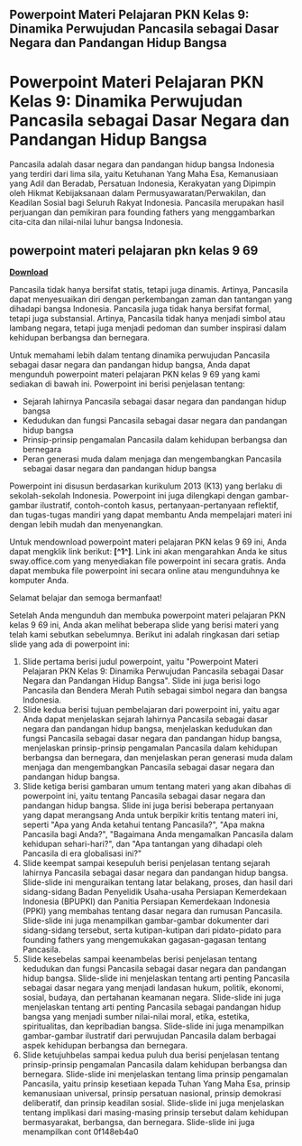 ## Powerpoint Materi Pelajaran PKN Kelas 9: Dinamika Perwujudan Pancasila sebagai Dasar Negara dan Pandangan Hidup Bangsa

  
# Powerpoint Materi Pelajaran PKN Kelas 9: Dinamika Perwujudan Pancasila sebagai Dasar Negara dan Pandangan Hidup Bangsa
  
Pancasila adalah dasar negara dan pandangan hidup bangsa Indonesia yang terdiri dari lima sila, yaitu Ketuhanan Yang Maha Esa, Kemanusiaan yang Adil dan Beradab, Persatuan Indonesia, Kerakyatan yang Dipimpin oleh Hikmat Kebijaksanaan dalam Permusyawaratan/Perwakilan, dan Keadilan Sosial bagi Seluruh Rakyat Indonesia. Pancasila merupakan hasil perjuangan dan pemikiran para founding fathers yang menggambarkan cita-cita dan nilai-nilai luhur bangsa Indonesia.
 
## powerpoint materi pelajaran pkn kelas 9 69


[**Download**](https://www.google.com/url?q=https%3A%2F%2Ffancli.com%2F2tKwIE&sa=D&sntz=1&usg=AOvVaw2CEMW3rWa2X8Ool23AxpQn)

  
Pancasila tidak hanya bersifat statis, tetapi juga dinamis. Artinya, Pancasila dapat menyesuaikan diri dengan perkembangan zaman dan tantangan yang dihadapi bangsa Indonesia. Pancasila juga tidak hanya bersifat formal, tetapi juga substansial. Artinya, Pancasila tidak hanya menjadi simbol atau lambang negara, tetapi juga menjadi pedoman dan sumber inspirasi dalam kehidupan berbangsa dan bernegara.
  
Untuk memahami lebih dalam tentang dinamika perwujudan Pancasila sebagai dasar negara dan pandangan hidup bangsa, Anda dapat mengunduh powerpoint materi pelajaran PKN kelas 9 69 yang kami sediakan di bawah ini. Powerpoint ini berisi penjelasan tentang:
  
- Sejarah lahirnya Pancasila sebagai dasar negara dan pandangan hidup bangsa
- Kedudukan dan fungsi Pancasila sebagai dasar negara dan pandangan hidup bangsa
- Prinsip-prinsip pengamalan Pancasila dalam kehidupan berbangsa dan bernegara
- Peran generasi muda dalam menjaga dan mengembangkan Pancasila sebagai dasar negara dan pandangan hidup bangsa

Powerpoint ini disusun berdasarkan kurikulum 2013 (K13) yang berlaku di sekolah-sekolah Indonesia. Powerpoint ini juga dilengkapi dengan gambar-gambar ilustratif, contoh-contoh kasus, pertanyaan-pertanyaan reflektif, dan tugas-tugas mandiri yang dapat membantu Anda mempelajari materi ini dengan lebih mudah dan menyenangkan.
  
Untuk mendownload powerpoint materi pelajaran PKN kelas 9 69 ini, Anda dapat mengklik link berikut: **[^1^]**. Link ini akan mengarahkan Anda ke situs sway.office.com yang menyediakan file powerpoint ini secara gratis. Anda dapat membuka file powerpoint ini secara online atau mengunduhnya ke komputer Anda.
  
Selamat belajar dan semoga bermanfaat!
  
Setelah Anda mengunduh dan membuka powerpoint materi pelajaran PKN kelas 9 69 ini, Anda akan melihat beberapa slide yang berisi materi yang telah kami sebutkan sebelumnya. Berikut ini adalah ringkasan dari setiap slide yang ada di powerpoint ini:

1. Slide pertama berisi judul powerpoint, yaitu "Powerpoint Materi Pelajaran PKN Kelas 9: Dinamika Perwujudan Pancasila sebagai Dasar Negara dan Pandangan Hidup Bangsa". Slide ini juga berisi logo Pancasila dan Bendera Merah Putih sebagai simbol negara dan bangsa Indonesia.
2. Slide kedua berisi tujuan pembelajaran dari powerpoint ini, yaitu agar Anda dapat menjelaskan sejarah lahirnya Pancasila sebagai dasar negara dan pandangan hidup bangsa, menjelaskan kedudukan dan fungsi Pancasila sebagai dasar negara dan pandangan hidup bangsa, menjelaskan prinsip-prinsip pengamalan Pancasila dalam kehidupan berbangsa dan bernegara, dan menjelaskan peran generasi muda dalam menjaga dan mengembangkan Pancasila sebagai dasar negara dan pandangan hidup bangsa.
3. Slide ketiga berisi gambaran umum tentang materi yang akan dibahas di powerpoint ini, yaitu tentang Pancasila sebagai dasar negara dan pandangan hidup bangsa. Slide ini juga berisi beberapa pertanyaan yang dapat merangsang Anda untuk berpikir kritis tentang materi ini, seperti "Apa yang Anda ketahui tentang Pancasila?", "Apa makna Pancasila bagi Anda?", "Bagaimana Anda mengamalkan Pancasila dalam kehidupan sehari-hari?", dan "Apa tantangan yang dihadapi oleh Pancasila di era globalisasi ini?"
4. Slide keempat sampai kesepuluh berisi penjelasan tentang sejarah lahirnya Pancasila sebagai dasar negara dan pandangan hidup bangsa. Slide-slide ini menguraikan tentang latar belakang, proses, dan hasil dari sidang-sidang Badan Penyelidik Usaha-usaha Persiapan Kemerdekaan Indonesia (BPUPKI) dan Panitia Persiapan Kemerdekaan Indonesia (PPKI) yang membahas tentang dasar negara dan rumusan Pancasila. Slide-slide ini juga menampilkan gambar-gambar dokumenter dari sidang-sidang tersebut, serta kutipan-kutipan dari pidato-pidato para founding fathers yang mengemukakan gagasan-gagasan tentang Pancasila.
5. Slide kesebelas sampai keenambelas berisi penjelasan tentang kedudukan dan fungsi Pancasila sebagai dasar negara dan pandangan hidup bangsa. Slide-slide ini menjelaskan tentang arti penting Pancasila sebagai dasar negara yang menjadi landasan hukum, politik, ekonomi, sosial, budaya, dan pertahanan keamanan negara. Slide-slide ini juga menjelaskan tentang arti penting Pancasila sebagai pandangan hidup bangsa yang menjadi sumber nilai-nilai moral, etika, estetika, spiritualitas, dan kepribadian bangsa. Slide-slide ini juga menampilkan gambar-gambar ilustratif dari perwujudan Pancasila dalam berbagai aspek kehidupan berbangsa dan bernegara.
6. Slide ketujuhbelas sampai kedua puluh dua berisi penjelasan tentang prinsip-prinsip pengamalan Pancasila dalam kehidupan berbangsa dan bernegara. Slide-slide ini menjelaskan tentang lima prinsip pengamalan Pancasila, yaitu prinsip kesetiaan kepada Tuhan Yang Maha Esa, prinsip kemanusiaan universal, prinsip persatuan nasional, prinsip demokrasi deliberatif, dan prinsip keadilan sosial. Slide-slide ini juga menjelaskan tentang implikasi dari masing-masing prinsip tersebut dalam kehidupan bermasyarakat, berbangsa, dan bernegara. Slide-slide ini juga menampilkan cont 0f148eb4a0
